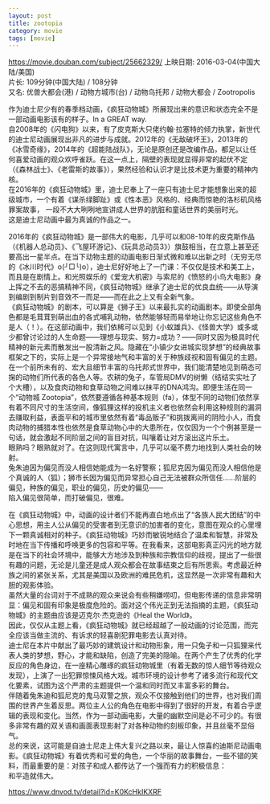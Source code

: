 ```yaml
---
layout: post
title: zootopia
category: movie
tags: [movie]
---
```

https://movie.douban.com/subject/25662329/
上映日期: 2016-03-04(中国大陆/美国)  
片长: 109分钟(中国大陆) / 108分钟  
又名: 优兽大都会(港) / 动物方城市(台) / 动物乌托邦 / 动物大都会 / Zootropolis

作为迪士尼少有的春季档动画，《疯狂动物城》所展现出来的意识和状态完全不是一部动画电影该有的样子。In a GREAT way.  
自2008年的《闪电狗》以来，有了皮克斯大只佬约翰·拉塞特的倾力执掌，新世代的迪士尼动画展现出非凡的进步与成就。2012年的《无敌破坏王》，2013年的《冰雪奇缘》，2014年的《超能陆战队》，无论是原创还是改编作品，都足以让任何喜爱动画的观众欢呼雀跃。在这一点上，隔壁的表现就显得非常的起伏不定（《森林战士》、《老雷斯的故事》），果然经验和认识才是比技术更为重要的精神内核。   
在2016年的《疯狂动物城》里，迪士尼奉上了一座只有迪士尼才能想象出来的超级城市，一个有着《谋杀绿脚趾》或《性本恶》风格的、经典而惊艳的洛杉矶风格罪案故事， 一段不大大咧咧地宣讲成人世界的肮脏和童话世界的美丽时光。  
这是迪士尼动画中最为真诚的作品之一。  

2016年的《疯狂动物城》是一部伟大的电影，几乎可以和08-10年的皮克斯作品（《机器人总动员》、《飞屋环游记》、《玩具总动员3》）旗鼓相当，在立意上甚至还要高出一星半点。在当下动物主题的动画电影日渐式微和难以出新之时（无穷无尽的《冰川时代》o(╯□╰)o），迪士尼好好地上了一门课：不仅仅是技术和美工上，而且是在剧情上。和光照娱乐的《爱宠大机密》与索尼的《愤怒的小鸟大电影》身上挥之不去的恶搞精神不同，《疯狂动物城》继承了迪士尼的优良血统——从导演到编剧到制片到音效不一而足——而在此之上又有全新气象。   
《疯狂动物城》的剧本，可以算是《狮子王》以来最扎实的动画剧本。即使全部角色都是毛茸茸到萌出血的各式哺乳动物，依然能够轻而易举地让你忘记这些角色不是人（！）。在这部动画中，我们依稀可以见到《小蚁雄兵》、《怪兽大学》或多或少都曾讨论过的人生命题——理想与现实、努力=成功？——同时又因为极具时代精神的新元素而散发出一股清新之风。隐藏在“小镇少女进城实现梦想”的经典故事框架之下的，实际上是一个异常接地气和丰富的关于种族歧视和固有偏见的主题。  
在一个前所未有的、宏大且细节丰富的乌托邦式世界中，我们能清楚地见到萌态可掬的动物们所代表的各色人等。农耕的兔子，车管局DMV的树懒（结结实实吐了个大槽），以及食肉动物和食草动物之间难以抹平的DNA鸿沟。即便生活在同一个“动物城 Zootopia”，依然要遵循各种基本规则（fa），体型不同的动物们依然享有着不同尺寸的生活空间，像狐狸这样的投机主义者也依然会利用这种规则的漏洞去赚取利益，表面平和的城市里依然有着“毒品贩子”和挑拨离间的阴险小人，而食肉动物的捕猎本性也依然是食草动物心中的大患所在，仅仅因为一个个例甚至是一句话，就会激起不同阶层之间的盲目对抗，叫嚷着让对方滚出这片乐土。   
眼熟吗？眼熟就对了。在这则现代寓言中，几乎可以毫不费力地找到人类社会的映射。  
兔朱迪因为偏见而没人相信她能成为一名好警察；狐尼克因为偏见而没人相信他是个真诚的人（狐）；狮市长因为偏见而异常担心自己无法被群众所信任……阶层的偏见，种族的偏见，职业的偏见，历史的偏见——  
陷入偏见很简单，而打破偏见，很难。  

在《疯狂动物城》中，动画的设计者们不能再直白地点出了“各族人民大团结”的中心思想，用主人公从偏见的受害者到无意识的加害者的变化，意图在观众的心里埋下一颗真诚相对的种子。《疯狂动物城》巧妙而敏锐地结合了温柔和智慧，非常及时地在当下传播和呼唤更多的包容和平等。在我看来，这部电影真正闪光的地方就是在当下的社会环境中，能够大方地涉及到种族和宗教信仰的歧视，提出了一些很有趣的问题，无论是儿童还是成人观众都会在故事结束之后有所思索。考虑最近种族之间的紧张关系，尤其是美国以及欧洲的难民危机，这显然是一次非常有趣和大胆的观影体验。   
虽然大量的台词对于不成熟的观众来说会有些稍嫌唠叨，但电影传递的信息非常明显：偏见和固有印象是极度危险的。面对这个伟光正到无法指摘的主题，《疯狂动物城》的主题曲应该是迈克尔·杰克逊的《Heal the World》。  
因此，仅仅从主题上看，《疯狂动物城》就已经超越了一般动画的讨论范围，而完全应该当做主流的、有诉求的轻喜剧犯罪电影去认真对待。   
迪士尼在本片中献出了最巧妙的建筑设计和动物形象，用一只兔子和一只狐狸来代表人类的梦想，野心，才能和缺陷，创造了完美的隐喻。在两个产生了优秀的化学反应的角色身边，在一座精心雕琢的疯狂动物城里（有着无数的惊人细节等待观众发现），上演了一出犯罪惊悚风格大戏。城市环境的设计参考了诸多流行和现代文化要素，试图为这个严肃的主题提供一个温和同时而又丰富多彩的舞台。   
伴随着兔朱迪和狐尼克的鬼马双警之旅，观众不仅接触到他们的世界，也对我们周围的世界产生着反思。两位主人公的角色在电影中得到了很好的开发，有着合乎逻辑的表现和变化。当然，作为一部动画电影，大量的幽默空间是必不可少的。有很多非常有趣的双关语和画面表现影射了对各种动物的刻板印象，并且丝毫不显俗气。  
总的来说，这可能是自迪士尼走上伟大复兴之路以来，最让人惊喜的迪斯尼动画电影。《疯狂动物城》有着优秀和可爱的角色，一个华丽的故事舞台，一些不错的笑料，而最重要的是：对孩子和成人都传达了一个强而有力的积极信息：  
和平造就伟大。  

https://www.dnvod.tv/detail?id=K0KcHkIKXRF  


 